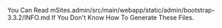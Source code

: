 You Can Read mSites.admin/src/main/webapp/static/admin/bootstrap-3.3.2/INFO.md If You Don't Know How To Generate These Files.